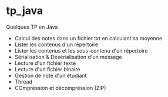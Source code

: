 # tp_java
Quelques TP en Java
- Calcul des notes dans un fichier txt en calculant sa moyenne
- Lister les contenus d'un répertoire
- Lister les contenus et les sous-contenu d'un répertoire
- Sérialisation & Désérialisation d'un message
- Lecture d'un fichier texte
- Lecture d'un fichier binaire
- Gestion de note d'un étudiant
- Thread
- COmpréssion et décompréssion (ZIP) 
